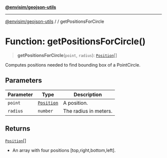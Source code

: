 [**@envisim/geojson-utils**](../../README.md)

---

[@envisim/geojson-utils]() / [](../../README.md) / getPositionsForCircle

# Function: getPositionsForCircle()

> **getPositionsForCircle**(`point`, `radius`): [`Position`](../../geojson/type-aliases/Position.md)[]

Computes positions needed to find bounding box of a PointCircle.

## Parameters

| Parameter | Type                                                 | Description           |
| --------- | ---------------------------------------------------- | --------------------- |
| `point`   | [`Position`](../../geojson/type-aliases/Position.md) | A position.           |
| `radius`  | `number`                                             | The radius in meters. |

## Returns

[`Position`](../../geojson/type-aliases/Position.md)[]

- An array with four positions [top,right,bottom,left].
